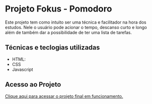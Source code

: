# Projeto Fokus - Pomodoro
Este projeto tem como intuito ser uma técnica e facilitador na hora dos estudos. Nele o usuário pode acionar o tempo, descanso curto e longo além de também dar a possibilidade de ter uma lista de tarefas. 

## Técnicas e teclogias utilizadas
* HTML: 
* CSS
* Javascript

## Acesso ao Projeto
[Clique aqui para acessar o projeto final em funcionamento.]([https://portfolio-five-gray-53.vercel.app/](https://fokus-pomodoro-sigma.vercel.app/))

 
